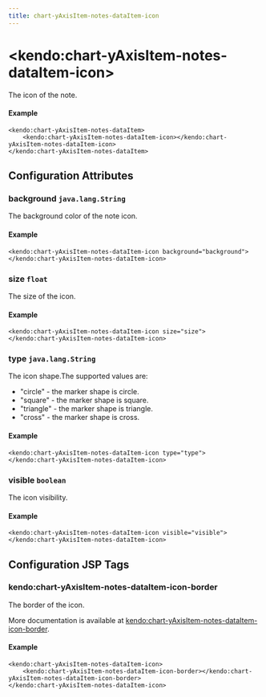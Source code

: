 ```yaml
---
title: chart-yAxisItem-notes-dataItem-icon
---
```


# \<kendo:chart-yAxisItem-notes-dataItem-icon\>

The icon of the note.

#### Example
    <kendo:chart-yAxisItem-notes-dataItem>
        <kendo:chart-yAxisItem-notes-dataItem-icon></kendo:chart-yAxisItem-notes-dataItem-icon>
    </kendo:chart-yAxisItem-notes-dataItem>

## Configuration Attributes

### background `java.lang.String`

The background color of the note icon.

#### Example
    <kendo:chart-yAxisItem-notes-dataItem-icon background="background">
    </kendo:chart-yAxisItem-notes-dataItem-icon>

### size `float`

The size of the icon.

#### Example
    <kendo:chart-yAxisItem-notes-dataItem-icon size="size">
    </kendo:chart-yAxisItem-notes-dataItem-icon>

### type `java.lang.String`

The icon shape.The supported values are:
* "circle" - the marker shape is circle.
* "square" - the marker shape is square.
* "triangle" - the marker shape is triangle.
* "cross" - the marker shape is cross.

#### Example
    <kendo:chart-yAxisItem-notes-dataItem-icon type="type">
    </kendo:chart-yAxisItem-notes-dataItem-icon>

### visible `boolean`

The icon visibility.

#### Example
    <kendo:chart-yAxisItem-notes-dataItem-icon visible="visible">
    </kendo:chart-yAxisItem-notes-dataItem-icon>


##  Configuration JSP Tags

### kendo:chart-yAxisItem-notes-dataItem-icon-border

The border of the icon.

More documentation is available at [kendo:chart-yAxisItem-notes-dataItem-icon-border](/api/wrappers/jsp/chart/yaxisitem-notes-dataitem-icon-border).

#### Example

    <kendo:chart-yAxisItem-notes-dataItem-icon>
        <kendo:chart-yAxisItem-notes-dataItem-icon-border></kendo:chart-yAxisItem-notes-dataItem-icon-border>
    </kendo:chart-yAxisItem-notes-dataItem-icon>


